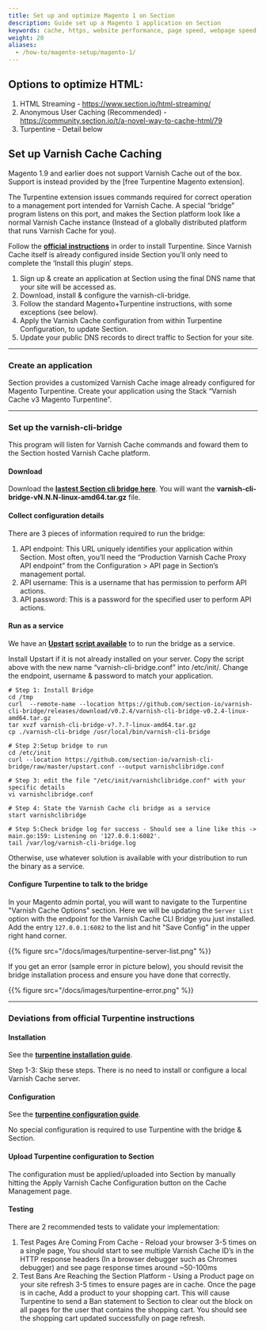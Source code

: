 ```yaml
---
title: Set up and optimize Magento 1 on Section
description: Guide set up a Magento 1 application on Section
keywords: cache, https, website performance, page speed, webpage speed, website security, content delivery network, CDN
weight: 20
aliases:
  - /how-to/magento-setup/magento-1/
---
```

## Options to optimize HTML:

1.  HTML Streaming - https://www.section.io/html-streaming/
2.  Anonymous User Caching (Recommended) - https://community.section.io/t/a-novel-way-to-cache-html/79
3.  Turpentine - Detail below

## Set up Varnish Cache Caching

Magento 1.9 and earlier does not support Varnish Cache out of the box. Support is instead provided by the [free Turpentine Magento extension].

The Turpentine extension issues commands required for correct operation to a management port intended for Varnish Cache. A special “bridge” program listens on this port, and makes the Section platform look like a normal Varnish Cache instance (Instead of a globally distributed platform that runs Varnish Cache for you).

Follow the **[official instructions](https://github.com/nexcess/magento-turpentine/wiki/Installation)** in order to install Turpentine. Since Varnish Cache itself is already configured inside Section you’ll only need to complete the ‘Install this plugin’ steps.

1.  Sign up & create an application at Section using the final DNS name that your site will be accessed as.
2.  Download, install & configure the varnish-cli-bridge.
3.  Follow the standard Magento+Turpentine instructions, with some exceptions (see below).
4.  Apply the Varnish Cache configuration from within Turpentine Configuration, to update Section.
5.  Update your public DNS records to direct traffic to Section for your site.

---

### Create an application

Section provides a customized Varnish Cache image already configured for Magento Turpentine. Create your application using the Stack “Varnish Cache v3 Magento Turpentine”.

---

### Set up the varnish-cli-bridge

This program will listen for Varnish Cache commands and foward them to the Section hosted Varnish Cache platform.

#### Download

Download the **[lastest Section cli bridge here](https://github.com/section-io/varnish-cli-bridge/releases/)**. You will want the **varnish-cli-bridge-vN.N.N-linux-amd64.tar.gz** file.

#### Collect configuration details

There are 3 pieces of information required to run the bridge:

1.  API endpoint: This URL uniquely identifies your application within Section. Most often, you’ll need the “Production Varnish Cache Proxy API endpoint” from the Configuration &gt; API page in Section’s management portal.
2.  API username: This is a username that has permission to perform API actions.
1.  API password: This is a password for the specified user to perform API actions.

#### Run as a service

We have an **[Upstart](http://upstart.ubuntu.com/) [script available](https://github.com/section-io/varnish-cli-bridge/blob/master/upstart.conf)** to to run the bridge as a service.

Install Upstart if it is not already installed on your server. Copy the script above with the new name “varnish-cli-bridge.conf” into /etc/init/. Change the endpoint, username & password to match your application.

    # Step 1: Install Bridge
    cd /tmp
    curl  --remote-name --location https://github.com/section-io/varnish-cli-bridge/releases/download/v0.2.4/varnish-cli-bridge-v0.2.4-linux-amd64.tar.gz
    tar xvzf varnish-cli-bridge-v?.?.?-linux-amd64.tar.gz
    cp ./varnish-cli-bridge /usr/local/bin/varnish-cli-bridge

    # Step 2:Setup bridge to run
    cd /etc/init
    curl --location https://github.com/section-io/varnish-cli-bridge/raw/master/upstart.conf --output varnishclibridge.conf

    # Step 3: edit the file "/etc/init/varnishclibridge.conf" with your specific details
    vi varnishclibridge.conf

    # Step 4: State the Varnish Cache cli bridge as a service
    start varnishclibridge

    # Step 5:Check bridge log for success - Should see a line like this -> main.go:159: Listening on '127.0.0.1:6082'.
    tail /var/log/varnish-cli-bridge.log

Otherwise, use whatever solution is available with your distribution to run the binary as a service.

#### Configure Turpentine to talk to the bridge

In your Magento admin portal, you will want to navigate to the Turpentine "Varnish Cache Options" section. Here we will be updating the `Server List` option with the endpoint for the Varnish Cache CLI Bridge you just installed. Add the entry `127.0.0.1:6082` to the list and hit "Save Config" in the upper right hand corner.

{{% figure src="/docs/images/turpentine-server-list.png" %}}

If you get an error (sample error in picture below), you should revisit the bridge installation process and ensure you have done that correctly.

{{% figure src="/docs/images/turpentine-error.png" %}}

---

### Deviations from official Turpentine instructions

#### Installation

See the **[turpentine installation guide](https://github.com/nexcess/magento-turpentine/wiki/Installation)**.

Step 1-3: Skip these steps. There is no need to install or configure a local Varnish Cache server.

#### Configuration

See the **[turpentine configuration guide](https://github.com/nexcess/magento-turpentine/wiki/Configuration)**.

No special configuration is required to use Turpentine with the bridge & Section.

#### Upload Turpentine configuration to Section

The configuration must be applied/uploaded into Section by manually hitting the Apply Varnish Cache Configuration button on the Cache Management page.

#### Testing

There are 2 recommended tests to validate your implementation:

1.  Test Pages Are Coming From Cache - Reload your browser 3-5 times on a single page, You should start to see multiple Varnish Cache ID’s in the HTTP response headers (In a browser debugger such as Chromes debugger) and see page response times around ~50-100ms
2.  Test Bans Are Reaching the Section Platform - Using a Product page on your site refresh 3-5 times to ensure pages are in cache. Once the page is in cache, Add a product to your shopping cart. This will cause Turpentine to send a Ban statement to Section to clear out the block on all pages for the user that contains the shopping cart. You should see the shopping cart updated successfully on page refresh.
